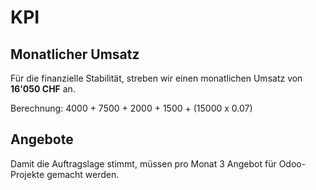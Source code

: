 # KPI

## Monatlicher Umsatz

Für die finanzielle Stabilität, streben wir einen monatlichen Umsatz von **16'050 CHF** an.

Berechnung: 4000 + 7500 + 2000 + 1500 + (15000 x 0.07)

## Angebote

Damit die Auftragslage stimmt, müssen pro Monat 3 Angebot für Odoo-Projekte gemacht werden.
